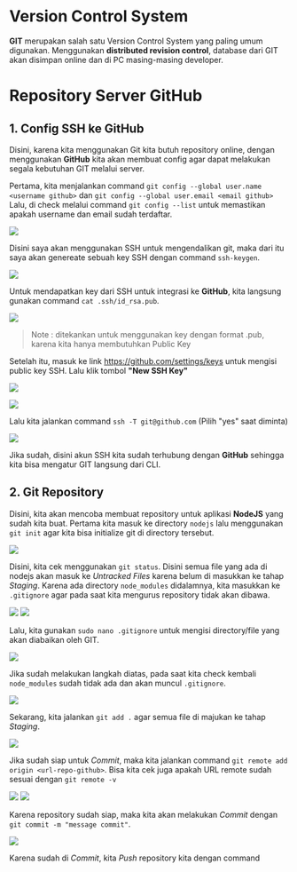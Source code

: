 # Version Control System
**GIT** merupakan salah satu Version Control System yang paling umum digunakan. Menggunakan **distributed revision control**, database dari GIT akan disimpan online dan di PC masing-masing developer.

# Repository Server GitHub
## 1. Config SSH ke GitHub
Disini, karena kita menggunakan Git kita butuh repository online, dengan menggunakan **GitHub** kita akan membuat config agar dapat melakukan segala kebutuhan GIT melalui server.

Pertama, kita menjalankan command `git config --global user.name <username github>` dan `git config --global user.email <email github>`
Lalu, di check melalui command `git config --list` untuk memastikan apakah username dan email sudah terdaftar.

![](https://github.com/ademuh/devops13-dumbways-s1/blob/main/day-4/media/1.png?raw=true)

Disini saya akan menggunakan SSH untuk mengendalikan git, maka dari itu saya akan genereate sebuah key SSH dengan command `ssh-keygen`.

![](https://github.com/ademuh/devops13-dumbways-s1/blob/main/day-4/media/1-1.png?raw=true)

Untuk mendapatkan key dari SSH untuk integrasi ke **GitHub**, kita langsung gunakan command `cat .ssh/id_rsa.pub`.

![](https://github.com/ademuh/devops13-dumbways-s1/blob/main/day-4/media/1-2.png?raw=true)
> Note : ditekankan untuk menggunakan key dengan format .pub, karena kita hanya membutuhkan Public Key

Setelah itu, masuk ke link https://github.com/settings/keys untuk mengisi public key SSH.
Lalu klik tombol **"New SSH Key"**

![](https://github.com/ademuh/devops13-dumbways-s1/blob/main/day-4/media/1-3.png?raw=true)

![](https://github.com/ademuh/devops13-dumbways-s1/blob/main/day-4/media/1-4.png?raw=true)

Lalu kita jalankan command `ssh -T git@github.com` (Pilih "yes" saat diminta)

![](https://github.com/ademuh/devops13-dumbways-s1/blob/main/day-4/media/1-5.png?raw=true)

Jika sudah, disini akun SSH kita sudah terhubung dengan **GitHub** sehingga kita bisa mengatur GIT langsung dari CLI.

## 2. Git Repository
Disini, kita akan mencoba membuat repository untuk aplikasi **NodeJS** yang sudah kita buat.
Pertama kita masuk ke directory `nodejs` lalu menggunakan `git init` agar kita bisa initialize git di directory tersebut.

![](https://github.com/ademuh/devops13-dumbways-s1/blob/main/day-4/media/2.png?raw=true)

Disini, kita cek menggunakan `git status`. Disini semua file yang ada di nodejs akan masuk ke _Untracked Files_ karena belum di masukkan ke tahap _Staging_.
Karena ada directory `node_modules` didalamnya, kita masukkan ke `.gitignore` agar pada saat kita mengurus repository tidak akan dibawa.

![](https://github.com/ademuh/devops13-dumbways-s1/blob/main/day-4/media/2-1.png?raw=true)
![](https://github.com/ademuh/devops13-dumbways-s1/blob/main/day-4/media/2-2.png?raw=true)

Lalu, kita gunakan `sudo nano .gitignore` untuk mengisi directory/file yang akan diabaikan oleh GIT.

![](https://github.com/ademuh/devops13-dumbways-s1/blob/main/day-4/media/2-3.png?raw=true)

Jika sudah melakukan langkah diatas, pada saat kita check kembali `node_modules` sudah tidak ada dan akan muncul `.gitignore`.

![](https://github.com/ademuh/devops13-dumbways-s1/blob/main/day-4/media/2-4.png?raw=true)

Sekarang, kita jalankan `git add .` agar semua file di majukan ke tahap _Staging_.

![](https://github.com/ademuh/devops13-dumbways-s1/blob/main/day-4/media/2-5.png?raw=true)

Jika sudah siap untuk _Commit_, maka kita jalankan command `git remote add origin <url-repo-github>`.
Bisa kita cek juga apakah URL remote sudah sesuai dengan `git remote -v`

![](https://github.com/ademuh/devops13-dumbways-s1/blob/main/day-4/media/2-6.png?raw=true)
![](https://github.com/ademuh/devops13-dumbways-s1/blob/main/day-4/media/2-7.png?raw=true)

Karena repository sudah siap, maka kita akan melakukan _Commit_ dengan `git commit -m "message commit"`.

![](https://github.com/ademuh/devops13-dumbways-s1/blob/main/day-4/media/2-8.png?raw=true)

Karena sudah di _Commit_, kita _Push_ repository kita dengan command
